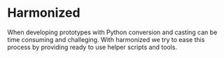 # Harmonized

When developing prototypes with Python conversion and
casting can be time consuming and challeging. With 
harmonized we try to ease this process by providing
ready to use helper scripts and tools.

